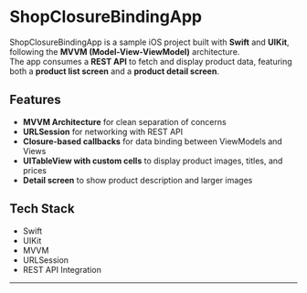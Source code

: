 # ShopClosureBindingApp

ShopClosureBindingApp is a sample iOS project built with **Swift** and **UIKit**, following the **MVVM (Model-View-ViewModel)** architecture.  
The app consumes a **REST API** to fetch and display product data, featuring both a **product list screen** and a **product detail screen**.  

## Features
- **MVVM Architecture** for clean separation of concerns  
- **URLSession** for networking with REST API  
- **Closure-based callbacks** for data binding between ViewModels and Views  
- **UITableView with custom cells** to display product images, titles, and prices  
- **Detail screen** to show product description and larger images  

## Tech Stack
- Swift  
- UIKit  
- MVVM  
- URLSession  
- REST API Integration  

---
